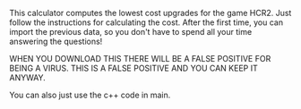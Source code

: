 This calculator computes the lowest cost upgrades for the game HCR2.
Just follow the instructions for calculating the cost. 
After the first time, you can import the previous data, so you don't have to spend all your time answering the questions!

WHEN YOU DOWNLOAD THIS THERE WILL BE A FALSE POSITIVE FOR BEING A VIRUS. THIS IS A FALSE POSITIVE AND YOU CAN KEEP IT ANYWAY.

You can also just use the c++ code in main.
